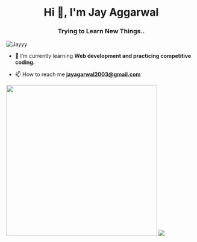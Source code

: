 <h1 align="center">Hi 👋, I'm Jay Aggarwal</h1>
<h3 align="center">Trying to Learn New Things..</h3>

<p align="left"> <img src="https://komarev.com/ghpvc/?username=Jedi-24&label=Profile%20views&color=0e75b6&style=flat" alt="Jayyy" /> </p>

- 🌱 I’m currently learning **Web development and practicing competitive coding.**

- 📫 How to reach me **jayagarwal2003@gmail.com**

</p>

<div align="vertical">
<img src="https://github-readme-stats.vercel.app/api?username=Jedi-24&show_icons=true&theme=dracula" width="400">

<img src="https://github-readme-stats.vercel.app/api/top-langs/?username=Jedi-24&theme=tokyonight">
</div>
